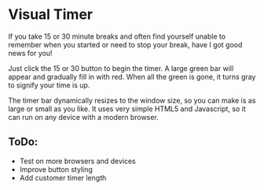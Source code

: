 # Visual Timer

If you take 15 or 30 minute breaks and often find yourself unable to remember when you started or need to stop your break, have I got good news for you!

Just click the 15 or 30 button to begin the timer. A large green bar will appear and gradually fill in with red. When all the green is gone, it turns gray to signify your time is up. 

The timer bar dynamically resizes to the window size, so you can make is as large or small as you like. It uses very simple HTML5 and Javascript, so it can run on any device with a modern browser. 

## ToDo:
* Test on more browsers and devices
* Improve button styling
* Add customer timer length